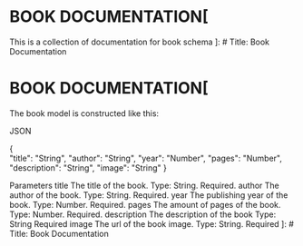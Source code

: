 BOOK DOCUMENTATION[
===================
This is a collection of documentation for book schema
]: # Title: Book Documentation

BOOK DOCUMENTATION[
===================
The book model is constructed like this:


JSON








{    
    "title": "String",
    "author":  "String",
    "year": "Number",
    "pages": "Number",
    "description": "String",
    "image": "String"
}


Parameters
title
The title of the book.
Type: String.
Required.
author
The author of the book.
Type: String.
Required.
year
The publishing year of the book.
Type: Number.
Required.
pages
The amount of pages of the book.
Type: Number.
Required.
description
The description of the book
Type: String
Required
image
The url of the book image.
Type: String.
Required
]: # Title: Book Documentation
